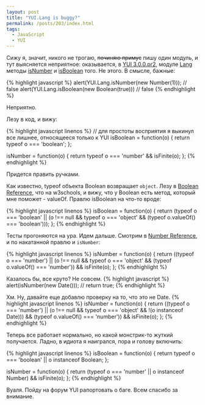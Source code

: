 ```yaml
---
layout: post
title: "YUI.Lang is buggy?"
permalink: /posts/203/index.html
tags:
  - JavaScript
  - YUI
---
```

Сижу я, значит, никого не трогаю, <span style="text-decoration: line-through;">починяю примус</span> пишу один модуль, и тут выясняется неприятное: оказывается, в <a href="http://developer.yahoo.com/yui/3/">YUI 3.0.0.pr2</a>, модуле <a href="http://developer.yahoo.com/yui/3/yui/">Lang</a> методы <a href="http://developer.yahoo.com/yui/3/api/Lang.html#method_isNumber">isNumber</a> и <a href="http://developer.yahoo.com/yui/3/api/Lang.html#method_isBoolean">isBoolean</a> того. Не этого. В смысле, бажные:

{% highlight javascript %}
alert(YUI.Lang.isNumber(new Number(1))); // false
alert(YUI.Lang.isBoolean(new Boolean(true))) // false
{% endhighlight %}

Неприятно.

Лезу в код, и вижу:

{% highlight javascript linenos %}
// для простоты восприятия я выкинул все лишнее, относящееся только к YUI
isBoolean = function(o) {
    return typeof o === 'boolean';
};

isNumber = function(o) {
    return typeof o === 'number' && isFinite(o);
};
{% endhighlight %}

Придется править ручками.

Как известно, typeof объекта Boolean возвращает <code>object</code>. Лезу в <a href="http://www.w3schools.com/jsref/jsref_obj_boolean.asp">Boolean Reference</a>, что на w3schools, и вижу, что у Boolean есть метод, который мне поможет - valueOf. Правлю isBoolean на что-то вроде:

{% highlight javascript linenos %}
isBoolean = function(o) {
    return (typeof o === 'boolean' || (o !== null && typeof o === 'object' && (typeof o.valueOf() === 'boolean')));
};
{% endhighlight %}

Тесты прогоняются на ура. Идем дальше. Смотрим в <a href="http://www.w3schools.com/jsref/jsref_obj_number.asp">Number Reference</a>, и по накатанной правлю и <code>isNumber</code>:

{% highlight javascript linenos %}
isNumber = function(o) {
    return ((typeof o === 'number') || (o !== null && typeof o === 'object' && (typeof o.valueOf() === 'number')) && isFinite(o);
};
{% endhighlight %}

Казалось бы, все круто? Не совсем.
{% highlight javascript %}
alert(isNumber(new Date())); // return true;
{% endhighlight %}

Хм. Ну, давайте еще добавлю проверку на то, что это не Date.
{% highlight javascript linenos %}
isNumber = function(o) {
    return ((typeof o === 'number') || (o !== null && typeof o === 'object' && !(o instanceof Date))) && (typeof o.valueOf() === 'number')) && isFinite(o);
};
{% endhighlight %}

Теперь все работает нормально, но какой монстрик-то жуткий получается. Ладно, в идиота я наигрался, пора и голову включить:

{% highlight javascript linenos %}
isBoolean = function(o) {
    return typeof o === 'boolean' || o instanceof Boolean;
};

isNumber = function(o) {
    return (typeof o === 'number' || o instanceof Number) && isFinite(o);
};
{% endhighlight %}

Вуаля. Пойду на форум YUI рапортовать о баге. Всем спасибо за внимание.